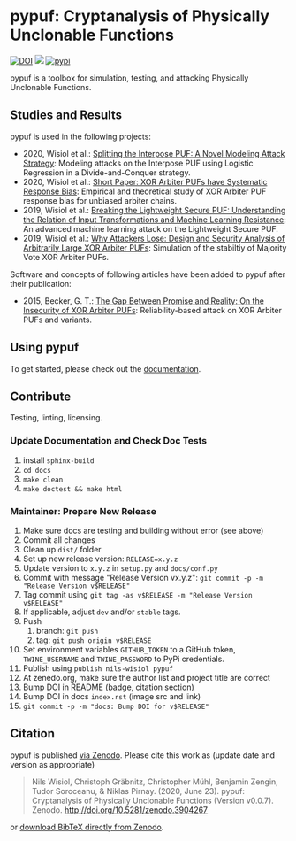 # pypuf: Cryptanalysis of Physically Unclonable Functions

[![DOI](https://zenodo.org/badge/DOI/10.5281/zenodo.3904267.svg)](https://doi.org/10.5281/zenodo.3904267)
![](https://github.com/nils-wisiol/pypuf/workflows/Doc%20Tests/badge.svg?branch=v2)
[![pypi](https://img.shields.io/pypi/v/pypuf.svg)](https://pypi.python.org/pypi/pypuf)

pypuf is a toolbox for simulation, testing, and attacking Physically Unclonable Functions.

## Studies and Results

pypuf is used in the following projects:

- 2020, Wisiol et al.: [ Splitting the Interpose PUF: A Novel Modeling Attack Strategy](https://eprint.iacr.org/2019/1473):
  Modeling attacks on the Interpose PUF using Logistic Regression in a Divide-and-Conquer strategy.
- 2020, Wisiol et al.: [Short Paper: XOR Arbiter PUFs have Systematic Response Bias](https://eprint.iacr.org/2019/1091):
  Empirical and theoretical study of XOR Arbiter PUF response bias for unbiased arbiter chains.
- 2019, Wisiol et al.: [Breaking the Lightweight Secure PUF: Understanding the Relation of Input Transformations and Machine Learning Resistance](https://eprint.iacr.org/2019/799):
  An advanced machine learning attack on the Lightweight Secure PUF.
- 2019, Wisiol et al.: [Why Attackers Lose: Design and Security Analysis of Arbitrarily Large XOR Arbiter PUFs](https://doi.org/10.1007/s13389-019-00204-8):
  Simulation of the stabiltiy of Majority Vote XOR Arbiter PUFs.

Software and concepts of following articles have been added to pypuf after their publication:

- 2015, Becker, G. T.: [The Gap Between Promise and Reality: On the Insecurity of XOR Arbiter PUFs](https://link.springer.com/chapter/10.1007/978-3-662-48324-4_27):
  Reliability-based attack on XOR Arbiter PUFs and variants.

## Using pypuf

To get started, please check out the [documentation](https://pypuf.readthedocs.org).

## Contribute

Testing, linting, licensing.

### Update Documentation and Check Doc Tests

1. install `sphinx-build`
1. `cd docs`
1. `make clean`
1. `make doctest && make html`

### Maintainer: Prepare New Release

1. Make sure docs are testing and building without error (see above)
1. Commit all changes
1. Clean up `dist/` folder
1. Set up new release version: `RELEASE=x.y.z`
1. Update version to `x.y.z` in `setup.py` and `docs/conf.py`
1. Commit with message "Release Version vx.y.z": `git commit -p -m "Release Version v$RELEASE"`
1. Tag commit using `git tag -as v$RELEASE -m "Release Version v$RELEASE"`
1. If applicable, adjust `dev` and/or `stable` tags.
1. Push
    1. branch: `git push`
    1. tag: `git push origin v$RELEASE`
1. Set environment variables `GITHUB_TOKEN` to a GitHub token, `TWINE_USERNAME` and `TWINE_PASSWORD` to PyPi
    credentials.
1. Publish using `publish nils-wisiol pypuf`
1. At zenedo.org, make sure the author list and project title are correct
1. Bump DOI in README (badge, citation section)
1. Bump DOI in docs `index.rst` (image src and link)
1. `git commit -p -m "docs: Bump DOI for v$RELEASE"`

## Citation

pypuf is published [via Zenodo](https://zenodo.org/record/3904267). Please cite this work as (update date and version
as appropriate)

> Nils Wisiol, Christoph Gräbnitz, Christopher Mühl, Benjamin Zengin, Tudor Soroceanu, & Niklas Pirnay. (2020, June 23). pypuf: Cryptanalysis of Physically Unclonable Functions (Version v0.0.7). Zenodo. http://doi.org/10.5281/zenodo.3904267

or [download BibTeX directly from Zenodo](https://zenodo.org/record/3904267/export/hx).
